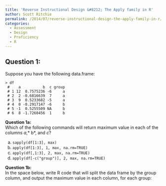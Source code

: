 ```yaml
---
title: 'Reverse Instructional Design &#8212; The Apply family in R'
author: Scott Ritchie
permalink: /2014/07/reverse-instructional-design-the-apply-family-in-r/
categories:
  - Assessment
  - Design
  - Proficiency
  - R
---
```

## Question 1:

Suppose you have the following data.frame:

    > df
     #    a          b  c group
     # 1 12  0.7575236 -6     a
     # 2  2 -0.6816639  7     a
     # 3  9  0.5233682 -5     a
     # 4  0 -0.2917147 -6     b
     # 5 -1  0.5255509 NA     b
     # 6  8 -1.7260456  1     b

**Question 1a:**  
Which of the following commands will return maximum value in each of the columns *a*,* b*, and *c*?

<ol type="a">
  <li>
    <code>sapply(df[1:3], max)</code>
  </li>
  <li>
    <code>apply(df[1:3], 1, max, na.rm=TRUE)</code>
  </li>
  <li>
    <code>apply(df[,1:3], 2, max, na.rm=TRUE)</code>
  </li>
  <li>
    <code>apply(df[-c("group")], 2, max, na.rm=TRUE)</code>
  </li>
</ol>

**Question 1b:**  
In the space below, write R code that will split the data frame by the group column, and output the maximum value in each column, for each group:

<pre></pre>

